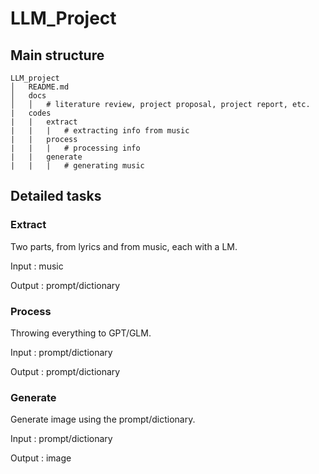 # LLM_Project

## Main structure

```
LLM_project
│   README.md
│   docs
│   │   # literature review, project proposal, project report, etc.
|   codes
|   |   extract
|   |   |   # extracting info from music
|   |   process
|   |   |   # processing info
|   |   generate
|   |   |   # generating music
```

## Detailed tasks
### Extract
Two parts, from lyrics and from music, each with a LM.

Input : music

Output : prompt/dictionary

### Process
Throwing everything to GPT/GLM.

Input : prompt/dictionary

Output :  prompt/dictionary

### Generate
Generate image using the prompt/dictionary.

Input : prompt/dictionary

Output : image
